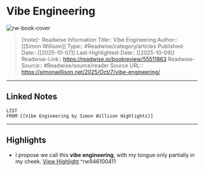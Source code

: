 # Vibe Engineering

![rw-book-cover](https://readwise-assets.s3.amazonaws.com/static/images/article1.be68295a7e40.png)
<br>
>[!note]- Readwise Information
>Title:: Vibe Engineering
>Author:: [[Simon Willison]]
>Type:: #Readwise/category/articles
>Published-Date:: [[2025-10-07]]
>Last-Highlighted-Date:: [[2025-10-09]]
>Readwise-Link:: https://readwise.io/bookreview/55511863
>Readwise-Source:: #Readwise/source/reader
>Source URL:: https://simonwillison.net/2025/Oct/7/vibe-engineering/
--- 

## Linked Notes
```dataview
LIST
FROM [[Vibe Engineering by Simon Willison Highlights]]
```

---

## Highlights
- I propose we call this **vibe engineering**, with my tongue only partially in my cheek. [View Highlight](https://readwise.io/open/946100411) ^rw946100411

